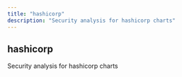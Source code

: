```yaml
---
title: "hashicorp"
description: "Security analysis for hashicorp charts"
---
```


## hashicorp

Security analysis for hashicorp charts
